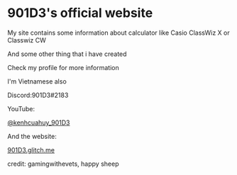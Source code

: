 # 901D3's official website

My site contains some information about calculator like Casio ClassWiz X or Classwiz CW

And some other thing that i have created

Check my profile for more information

I'm Vietnamese also

Discord:901D3#2183

YouTube:

[@kenhcuahuy_901D3](https://youtube.com/@kenhcuahuy_901D3)

And the website:

[901D3.glitch.me](https://901D3.glitch.me)

credit:
gamingwithevets,
happy sheep




